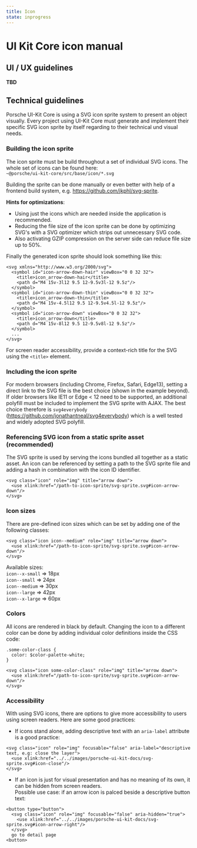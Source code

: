 ```yaml
---
title: Icon
state: inprogress
---
```


# UI Kit Core icon manual

## UI / UX guidelines

__TBD__


## Technical guidelines
Porsche UI-Kit Core is using a SVG icon sprite system to present an object visually. 
Every project using UI-Kit Core must generate and implement their specific SVG icon sprite by itself regarding to their technical und visual needs.

### Building the icon sprite
The icon sprite must be build throughout a set of individual SVG icons. 
The whole set of icons can be found here:  
`~@porsche/ui-kit-core/src/base/icon/*.svg`  

Building the sprite can be done manually or even better with help of a frontend build system, e.g. https://github.com/jkphl/svg-sprite.  

__Hints for optimizations__: 
* Using just the icons which are needed inside the application is recommended. 
* Reducing the file size of the icon sprite can be done by optimizing SVG's with a SVG optimizer which strips out unnecessary SVG code.
* Also activating GZIP compression on the server side can reduce file size up to 50%.
 
Finally the generated icon sprite should look something like this:  
``` 
<svg xmlns="http://www.w3.org/2000/svg">
  <symbol id="icon-arrow-down-hair" viewBox="0 0 32 32">
    <title>icon_arrow-down-hair</title>
    <path d="M4 15v-3l12 9.5 12-9.5v3l-12 9.5z"/>
  </symbol>
  <symbol id="icon-arrow-down-thin" viewBox="0 0 32 32">
    <title>icon_arrow-down-thin</title>
    <path d="M4 15v-4.5l12 9.5 12-9.5v4.5l-12 9.5z"/>
  </symbol>
  <symbol id="icon-arrow-down" viewBox="0 0 32 32">
    <title>icon_arrow-down</title>
    <path d="M4 15v-8l12 9.5 12-9.5v8l-12 9.5z"/>
  </symbol>
  ...
</svg>

``` 
For screen reader accessibility, provide a context-rich title for the SVG using the `<title>` element.

### Including the icon sprite
For modern browsers (including Chrome, Firefox, Safari, Edge13), setting a direct link to the SVG file is the best choice (shown in the example beyond). 
If older browsers like IE11 or Edge < 12 need to be supported, an additional polyfill must be included to implement the SVG sprite with AJAX. 
The best choice therefore is `svg4everybody` (https://github.com/jonathantneal/svg4everybody) which is a well tested and widely adopted SVG polyfill.

### Referencing SVG icon from a static sprite asset (recommended)
The SVG sprite is used by serving the icons bundled all together as a static asset. An icon can be referenced by setting a path to the SVG sprite file and adding a hash in combination with the icon ID identifier.  
``` 
<svg class="icon" role="img" title="arrow down">
  <use xlink:href="/path-to-icon-sprite/svg-sprite.svg#icon-arrow-down"/>
</svg>
``` 

### Icon sizes
There are pre-defined icon sizes which can be set by adding one of the following classes:  
``` 
<svg class="icon icon--medium" role="img" title="arrow down">
  <use xlink:href="/path-to-icon-sprite/svg-sprite.svg#icon-arrow-down"/>
</svg>
``` 

Available sizes:  
`icon--x-small` => 18px  
`icon--small` => 24px  
`icon--medium` => 30px  
`icon--large` => 42px  
`icon--x-large` => 60px  

### Colors
All icons are rendered in black by default. Changing the icon to a different color can be done by adding individual color definitions inside the CSS code:  
``` 
.some-color-class {
  color: $color-palette-white;
}

<svg class="icon some-color-class" role="img" title="arrow down">
  <use xlink:href="/path-to-icon-sprite/svg-sprite.svg#icon-arrow-down"/>
</svg>
``` 

### Accessibility
With using SVG icons, there are options to give more accessibility to users using screen readers. Here are some good practices:

* If icons stand alone, adding descriptive text with an `aria-label` attribute is a good practice:
```
<svg class="icon" role="img" focusable="false" aria-label="descriptive text, e.g: close the layer">
  <use xlink:href="../../images/porsche-ui-kit-docs/svg-sprite.svg#icon-close"/>
</svg>
```

* If an icon is just for visual presentation and has no meaning of its own, it can be hidden from screen readers.  
Possible use case: if an arrow icon is palced beside a descriptive button text:
```
<button type="button">
  <svg class="icon" role="img" focusable="false" aria-hidden="true">
    <use xlink:href="../../images/porsche-ui-kit-docs/svg-sprite.svg#icon-arrow-right"/>
  </svg>
  go to detail page
<button>
```
